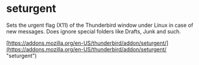 seturgent
=========

Sets the urgent flag (X11) of the Thunderbird window under Linux in case of new messages. Does ignore special folders like Drafts, Junk and such. 

[https://addons.mozilla.org/en-US/thunderbird/addon/seturgent/](https://addons.mozilla.org/en-US/thunderbird/addon/seturgent/ "seturgent")
